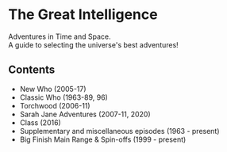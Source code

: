 # The Great Intelligence
Adventures in Time and Space. <br>
A guide to selecting the universe's best adventures!
## Contents
- New Who (2005-17)
- Classic Who (1963-89, 96)
- Torchwood (2006-11)
- Sarah Jane Adventures (2007-11, 2020)
- Class (2016)
- Supplementary and miscellaneous episodes (1963 - present)
- Big Finish Main Range & Spin-offs (1999 - present)
